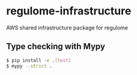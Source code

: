 # regulome-infrastructure
AWS shared infrastructure package for regulome

## Type checking with Mypy
```bash
$ pip install -e .[test]
$ mypy --strict .
```
